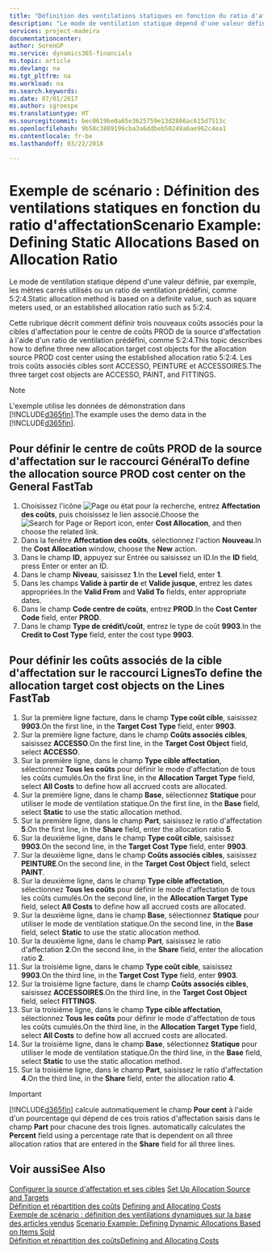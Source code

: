 ```yaml
---
title: "Définition des ventilations statiques en fonction du ratio d'affectation | Microsoft Docs"
description: "Le mode de ventilation statique dépend d'une valeur définie, par exemple, les mètres carrés utilisés ou un ratio de ventilation prédéfini, comme 5:2:4."
services: project-madeira
documentationcenter: 
author: SorenGP
ms.service: dynamics365-financials
ms.topic: article
ms.devlang: na
ms.tgt_pltfrm: na
ms.workload: na
ms.search.keywords: 
ms.date: 07/01/2017
ms.author: sgroespe
ms.translationtype: HT
ms.sourcegitcommit: bec0619be0a65e3625759e13d2866ac615d7513c
ms.openlocfilehash: 9b58c3889196cba3a6ddbeb50249a6ae962c4ea1
ms.contentlocale: fr-be
ms.lasthandoff: 03/22/2018

---
```

# <a name="scenario-example-defining-static-allocations-based-on-allocation-ratio"></a><span data-ttu-id="66fb1-103">Exemple de scénario : Définition des ventilations statiques en fonction du ratio d'affectation</span><span class="sxs-lookup"><span data-stu-id="66fb1-103">Scenario Example: Defining Static Allocations Based on Allocation Ratio</span></span>
<span data-ttu-id="66fb1-104">Le mode de ventilation statique dépend d'une valeur définie, par exemple, les mètres carrés utilisés ou un ratio de ventilation prédéfini, comme 5:2:4.</span><span class="sxs-lookup"><span data-stu-id="66fb1-104">Static allocation method is based on a definite value, such as square meters used, or an established allocation ratio such as 5:2:4.</span></span>  

<span data-ttu-id="66fb1-105">Cette rubrique décrit comment définir trois nouveaux coûts associés pour la cibles d'affectation pour le centre de coûts PROD de la source d'affectation à l'aide d'un ratio de ventilation prédéfini, comme 5:2:4.</span><span class="sxs-lookup"><span data-stu-id="66fb1-105">This topic describes how to define three new allocation target cost objects for the allocation source PROD cost center using the established allocation ratio 5:2:4.</span></span> <span data-ttu-id="66fb1-106">Les trois coûts associés cibles sont ACCESSO, PEINTURE et ACCESSOIRES.</span><span class="sxs-lookup"><span data-stu-id="66fb1-106">The three target cost objects are ACCESSO, PAINT, and FITTINGS.</span></span>  

> [!NOTE]  
>  <span data-ttu-id="66fb1-107">L'exemple utilise les données de démonstration dans [!INCLUDE[d365fin](includes/d365fin_md.md)].</span><span class="sxs-lookup"><span data-stu-id="66fb1-107">The example uses the demo data in the [!INCLUDE[d365fin](includes/d365fin_md.md)].</span></span>  

## <a name="to-define-the-allocation-source-prod-cost-center-on-the-general-fasttab"></a><span data-ttu-id="66fb1-108">Pour définir le centre de coûts PROD de la source d'affectation sur le raccourci Général</span><span class="sxs-lookup"><span data-stu-id="66fb1-108">To define the allocation source PROD cost center on the General FastTab</span></span>  

1.  <span data-ttu-id="66fb1-109">Choisissez l'icône ![Page ou état pour la recherche](media/ui-search/search_small.png "icône Page ou état pour la recherche"), entrez **Affectation des coûts**, puis choisissez le lien associé.</span><span class="sxs-lookup"><span data-stu-id="66fb1-109">Choose the ![Search for Page or Report](media/ui-search/search_small.png "Search for Page or Report icon") icon, enter **Cost Allocation**, and then choose the related link.</span></span>  
2.  <span data-ttu-id="66fb1-110">Dans la fenêtre **Affectation des coûts**, sélectionnez l'action **Nouveau**.</span><span class="sxs-lookup"><span data-stu-id="66fb1-110">In the **Cost Allocation** window, choose the **New** action.</span></span>  
3.  <span data-ttu-id="66fb1-111">Dans le champ **ID**, appuyez sur Entrée ou saisissez un ID.</span><span class="sxs-lookup"><span data-stu-id="66fb1-111">In the **ID** field, press Enter or enter an ID.</span></span>  
4.  <span data-ttu-id="66fb1-112">Dans le champ **Niveau**, saisissez **1**.</span><span class="sxs-lookup"><span data-stu-id="66fb1-112">In the **Level** field, enter **1**.</span></span>  
5.  <span data-ttu-id="66fb1-113">Dans les champs **Valide à partir de** et **Valide jusque**, entrez les dates appropriées.</span><span class="sxs-lookup"><span data-stu-id="66fb1-113">In the **Valid From** and **Valid To** fields, enter appropriate dates.</span></span>  
6.  <span data-ttu-id="66fb1-114">Dans le champ **Code centre de coûts**, entrez **PROD**.</span><span class="sxs-lookup"><span data-stu-id="66fb1-114">In the **Cost Center Code** field, enter **PROD**.</span></span>  
7.  <span data-ttu-id="66fb1-115">Dans le champ **Type de crédit\\\/coût**, entrez le type de coût **9903**.</span><span class="sxs-lookup"><span data-stu-id="66fb1-115">In the **Credit to Cost Type** field, enter the cost type **9903**.</span></span>  

## <a name="to-define-the-allocation-target-cost-objects-on-the-lines-fasttab"></a><span data-ttu-id="66fb1-116">Pour définir les coûts associés de la cible d'affectation sur le raccourci Lignes</span><span class="sxs-lookup"><span data-stu-id="66fb1-116">To define the allocation target cost objects on the Lines FastTab</span></span>  

1.  <span data-ttu-id="66fb1-117">Sur la première ligne facture, dans le champ **Type coût cible**, saisissez **9903**.</span><span class="sxs-lookup"><span data-stu-id="66fb1-117">On the first line, in the **Target Cost Type** field, enter **9903**.</span></span>  
2.  <span data-ttu-id="66fb1-118">Sur la première ligne facture, dans le champ **Coûts associés cibles**, saisissez **ACCESSO**.</span><span class="sxs-lookup"><span data-stu-id="66fb1-118">On the first line, in the **Target Cost Object** field, select **ACCESSO**.</span></span>  
3.  <span data-ttu-id="66fb1-119">Sur la première ligne, dans le champ **Type cible affectation**, sélectionnez **Tous les coûts** pour définir le mode d'affectation de tous les coûts cumulés.</span><span class="sxs-lookup"><span data-stu-id="66fb1-119">On the first line, in the **Allocation Target Type** field, select **All Costs** to define how all accrued costs are allocated.</span></span>  
4.  <span data-ttu-id="66fb1-120">Sur la première ligne, dans le champ **Base**, sélectionnez **Statique** pour utiliser le mode de ventilation statique.</span><span class="sxs-lookup"><span data-stu-id="66fb1-120">On the first line, in the **Base** field, select **Static** to use the static allocation method.</span></span>  
5.  <span data-ttu-id="66fb1-121">Sur la première ligne, dans le champ **Part**, saisissez le ratio d'affectation **5**.</span><span class="sxs-lookup"><span data-stu-id="66fb1-121">On the first line, in the **Share** field, enter the allocation ratio **5**.</span></span>  
6.  <span data-ttu-id="66fb1-122">Sur la deuxième ligne, dans le champ **Type coût cible**, saisissez **9903**.</span><span class="sxs-lookup"><span data-stu-id="66fb1-122">On the second line, in the **Target Cost Type** field, enter **9903**.</span></span>  
7.  <span data-ttu-id="66fb1-123">Sur la deuxième ligne, dans le champ **Coûts associés cibles**, saisissez **PEINTURE**.</span><span class="sxs-lookup"><span data-stu-id="66fb1-123">On the second line, in the **Target Cost Object** field, select **PAINT**.</span></span>  
8.  <span data-ttu-id="66fb1-124">Sur la deuxième ligne, dans le champ **Type cible affectation**, sélectionnez **Tous les coûts** pour définir le mode d'affectation de tous les coûts cumulés.</span><span class="sxs-lookup"><span data-stu-id="66fb1-124">On the second line, in the **Allocation Target Type** field, select **All Costs** to define how all accrued costs are allocated.</span></span>  
9. <span data-ttu-id="66fb1-125">Sur la deuxième ligne, dans le champ **Base**, sélectionnez **Statique** pour utiliser le mode de ventilation statique.</span><span class="sxs-lookup"><span data-stu-id="66fb1-125">On the second line, in the **Base** field, select **Static** to use the static allocation method.</span></span>  
10. <span data-ttu-id="66fb1-126">Sur la deuxième ligne, dans le champ **Part**, saisissez le ratio d'affectation **2**.</span><span class="sxs-lookup"><span data-stu-id="66fb1-126">On the second line, in the **Share** field, enter the allocation ratio **2**.</span></span>  
11. <span data-ttu-id="66fb1-127">Sur la troisième ligne, dans le champ **Type coût cible**, saisissez **9903**.</span><span class="sxs-lookup"><span data-stu-id="66fb1-127">On the third line, in the **Target Cost Type** field, enter **9903**.</span></span>  
12. <span data-ttu-id="66fb1-128">Sur la troisième ligne facture, dans le champ **Coûts associés cibles**, saisissez **ACCESSOIRES**.</span><span class="sxs-lookup"><span data-stu-id="66fb1-128">On the third line, in the **Target Cost Object** field, select **FITTINGS**.</span></span>  
13. <span data-ttu-id="66fb1-129">Sur la troisième ligne, dans le champ **Type cible affectation**, sélectionnez **Tous les coûts** pour définir le mode d'affectation de tous les coûts cumulés.</span><span class="sxs-lookup"><span data-stu-id="66fb1-129">On the third line, in the **Allocation Target Type** field, select **All Costs** to define how all accrued costs are allocated.</span></span>  
14. <span data-ttu-id="66fb1-130">Sur la troisième ligne, dans le champ **Base**, sélectionnez **Statique** pour utiliser le mode de ventilation statique.</span><span class="sxs-lookup"><span data-stu-id="66fb1-130">On the third line, in the **Base** field, select **Static** to use the static allocation method.</span></span>  
15. <span data-ttu-id="66fb1-131">Sur la troisième ligne, dans le champ **Part**, saisissez le ratio d'affectation **4**.</span><span class="sxs-lookup"><span data-stu-id="66fb1-131">On the third line, in the **Share** field, enter the allocation ratio **4**.</span></span>  

> [!IMPORTANT]  
>  [!INCLUDE[d365fin](includes/d365fin_md.md)]<span data-ttu-id="66fb1-132"> calcule automatiquement le champ **Pour cent** à l'aide d'un pourcentage qui dépend de ces trois ratios d'affectation saisis dans le champ **Part** pour chacune des trois lignes.</span><span class="sxs-lookup"><span data-stu-id="66fb1-132"> automatically calculates the **Percent** field using a percentage rate that is dependent on all three allocation ratios that are entered in the **Share** field for all three lines.</span></span>  

## <a name="see-also"></a><span data-ttu-id="66fb1-133">Voir aussi</span><span class="sxs-lookup"><span data-stu-id="66fb1-133">See Also</span></span>  
<span data-ttu-id="66fb1-134">[Configurer la source d'affectation et ses cibles](finance-how-to-set-up-allocation-source-and-targets.md) </span><span class="sxs-lookup"><span data-stu-id="66fb1-134">[Set Up Allocation Source and Targets](finance-how-to-set-up-allocation-source-and-targets.md) </span></span>  
<span data-ttu-id="66fb1-135">[Définition et répartition des coûts](finance-define-and-allocate-costs.md) </span><span class="sxs-lookup"><span data-stu-id="66fb1-135">[Defining and Allocating Costs](finance-define-and-allocate-costs.md) </span></span>  
<span data-ttu-id="66fb1-136">[Exemple de scénario : définition des ventilations dynamiques sur la base des articles vendus](finance-scenario-example-defining-dynamic-allocations-based-on-items-sold.md) </span><span class="sxs-lookup"><span data-stu-id="66fb1-136">[Scenario Example: Defining Dynamic Allocations Based on Items Sold](finance-scenario-example-defining-dynamic-allocations-based-on-items-sold.md) </span></span>  
[<span data-ttu-id="66fb1-137">Définition et répartition des coûts</span><span class="sxs-lookup"><span data-stu-id="66fb1-137">Defining and Allocating Costs</span></span>](finance-define-and-allocate-costs.md)

